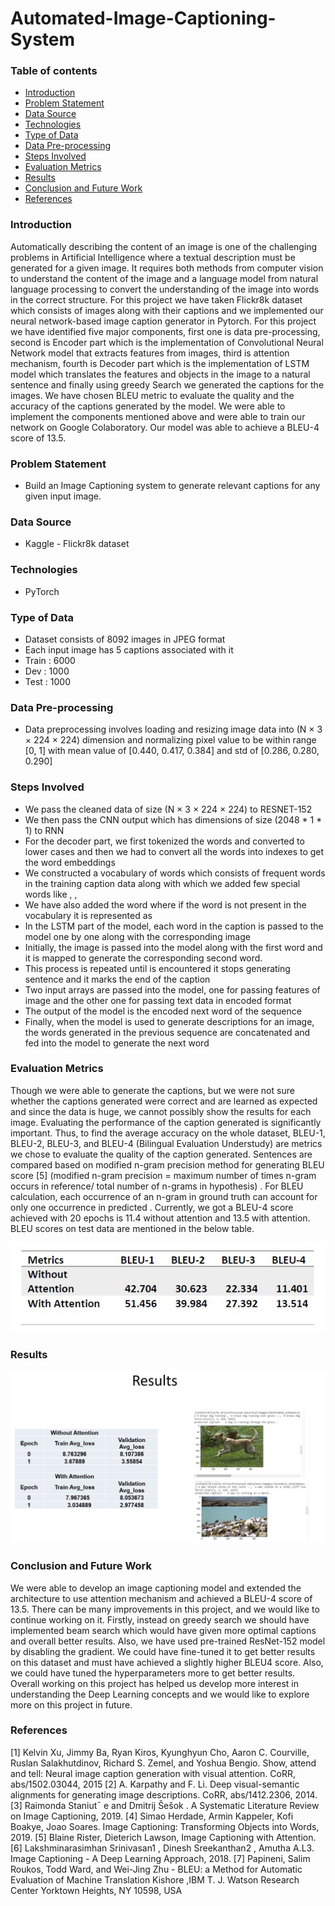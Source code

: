 # Automated-Image-Captioning-System

### Table of contents
* [Introduction](#introduction)
* [Problem Statement](#problem-statement)
* [Data Source](#data-source)
* [Technologies](#technologies)
* [Type of Data](#type-of-data)
* [Data Pre-processing](#data-pre-processing)
* [Steps Involved](#steps-involved)
* [Evaluation Metrics](#evaluation-metrics)
* [Results](#results)
* [Conclusion and Future Work](#conclusion-and-future-work)
* [References](#references)

### Introduction
Automatically describing the content of an image is one of the challenging problems in Artificial Intelligence where a textual description must be generated for a given image. It requires both methods from computer vision to understand the content of the image and a language model from natural language processing to convert the understanding of the image into words in the correct structure. For this project we have taken Flickr8k dataset which consists of images along with their captions and we implemented our neural network-based image caption generator in Pytorch. For this project we have identified five major components, first one is data pre-processing, second is Encoder part which is the implementation of Convolutional Neural Network model that extracts features from images, third is attention mechanism, fourth is Decoder part which is the implementation of LSTM model which translates the features and objects in the image to a natural sentence and finally using greedy Search we generated the captions for the images. We have chosen BLEU metric to evaluate the quality and the accuracy of the captions generated by the model. We were able to implement the components mentioned above and were able to train our network on Google Colaboratory. Our model was able to achieve a BLEU-4 score of 13.5.

### Problem Statement
* Build an Image Captioning system to generate relevant captions for any given input image.

### Data Source
* Kaggle - Flickr8k dataset

### Technologies
* PyTorch

### Type of Data
* Dataset consists of 8092 images in JPEG format 
* Each input image has 5 captions associated with it
* Train : 6000
* Dev   : 1000
* Test  : 1000

### Data Pre-processing
* Data preprocessing involves loading and resizing image data into (N × 3 × 224 × 224) dimension and normalizing pixel value to be within range [0, 1] with mean value of [0.440,  0.417, 0.384] and std of [0.286, 0.280, 0.290]

### Steps Involved
* We pass the cleaned data of size (N × 3 × 224 × 224) to RESNET-152
* We then pass the CNN output which has dimensions of size (2048 * 1 * 1) to RNN
* For the decoder part, we first tokenized the words and converted to lower cases and then we had to convert all the words into indexes to get the word embeddings
* We constructed a vocabulary of words which consists of frequent words in the training caption data along with which we added few special words like <start>, <end>, <pad>
* We have also added the word <unk> where if the word is not present in the vocabulary it is represented as <unk>
* In the LSTM part of the model, each word in the caption is passed to the model one by one along with the corresponding image
* Initially, the image is passed into the model along with the first word and it is mapped to generate the corresponding second word.
* This process is repeated until <end> is encountered it stops generating sentence and it marks the end of the caption
* Two input arrays are passed into the model, one for passing features of image and the other one for passing text data in encoded format
* The output of the model is the encoded next word of the sequence
* Finally, when the model is used to generate descriptions for an image, the words generated in the previous sequence are concatenated and fed into the model to generate the next word
  
### Evaluation Metrics  
Though we were able to generate the captions, but we were not sure whether the captions generated were correct and are learned as expected and since the data is huge, we cannot possibly show the results for each image. Evaluating the performance of the caption generated is significantly important. Thus, to find the average accuracy on the whole dataset, BLEU-1, BLEU-2, BLEU-3, and BLEU-4 (Bilingual Evaluation Understudy) are metrics we chose to evaluate the quality of the caption generated. Sentences are compared based on modified n-gram precision method for generating BLEU score [5] (modified n-gram precision = maximum number of times n-gram occurs in reference/ total number of n-grams in hypothesis) . For BLEU calculation, each occurrence of an n-gram in ground truth can account for only one occurrence in predicted . Currently, we got a BLEU-4 score achieved with 20 epochs is 11.4 without attention and 13.5 with attention. BLEU scores on test data are mentioned in the below table. 

![alt text](evaluation_metrics.JPG)

### Results
![alt text](image_capt_results.JPG)

### Conclusion and Future Work
We were able to develop an image captioning model and extended the architecture to use attention mechanism and achieved a BLEU-4 score of 13.5. There can be many improvements in this project, and we would like to continue working on it. Firstly, instead on greedy search we should have implemented beam search which would have given more optimal captions and overall better results. Also, we have used pre-trained ResNet-152 model by disabling the gradient. We could have fine-tuned it to get better results on this dataset and must have achieved a slightly higher BLEU4 score. Also, we could have tuned the hyperparameters more to get better results. Overall working on this project has helped us develop more interest in understanding the Deep Learning concepts and we would like to explore more on this project in future.

### References
[1] Kelvin Xu, Jimmy Ba, Ryan Kiros, Kyunghyun Cho, Aaron C. Courville, Ruslan Salakhutdinov, Richard S. Zemel, and Yoshua Bengio. Show, attend and tell: Neural image caption generation with visual attention. CoRR, abs/1502.03044, 2015
[2] A. Karpathy and F. Li. Deep visual-semantic alignments for generating image descriptions. CoRR, abs/1412.2306, 2014.
[3] Raimonda Staniut¯ e and Dmitrij Šešok . A Systematic Literature Review on Image Captioning, 2019.
[4] Simao Herdade, Armin Kappeler, Kofi Boakye, Joao Soares. Image Captioning: Transforming Objects into Words, 2019.
[5] Blaine Rister, Dieterich Lawson, Image Captioning with Attention.
[6] Lakshminarasimhan Srinivasan1 , Dinesh Sreekanthan2 , Amutha A.L3. Image Captioning - A Deep Learning Approach, 2018.
[7] Papineni, Salim Roukos, Todd Ward, and Wei-Jing Zhu - BLEU: a Method for Automatic Evaluation of Machine Translation Kishore ,IBM T. J. Watson Research Center Yorktown Heights, NY 10598, USA
